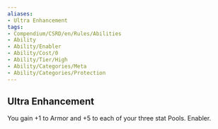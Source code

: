 ```yaml
---
aliases:
- Ultra Enhancement
tags:
- Compendium/CSRD/en/Rules/Abilities
- Ability
- Ability/Enabler
- Ability/Cost/0
- Ability/Tier/High
- Ability/Categories/Meta
- Ability/Categories/Protection
---
```


  
## Ultra Enhancement  
You gain +1 to Armor and +5 to each of your three stat Pools. Enabler.